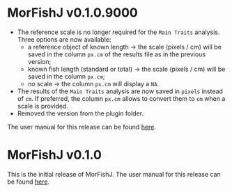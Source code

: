 # MorFishJ v0.1.0.9000

- The reference scale is no longer required for the `Main Traits` analysis. Three options are now available:
  - a reference object of known length -> the scale (pixels / cm) will be saved in the column `px.cm` of the results file as in the previous version;
  - known fish length (standard or total) -> the scale (pixels / cm) will be saved in the column `px.cm`;
  - no scale -> the column `px.cm` will display a `NA`.
- The results of the `Main Traits` analysis are now saved in `pixels` instead of `cm`. If preferred, the column `px.cm` allows to convert them to `cm` when a scale is provided. 
- Removed the version from the plugin folder.

The user manual for this release can be found [here](https://mattiaghilardi.github.io/MorFishJ_manual/v0.1.0/).

# MorFishJ v0.1.0

This is the initial release of MorFishJ.
The user manual for this release can be found [here](https://mattiaghilardi.github.io/MorFishJ_manual/v0.1.0/).